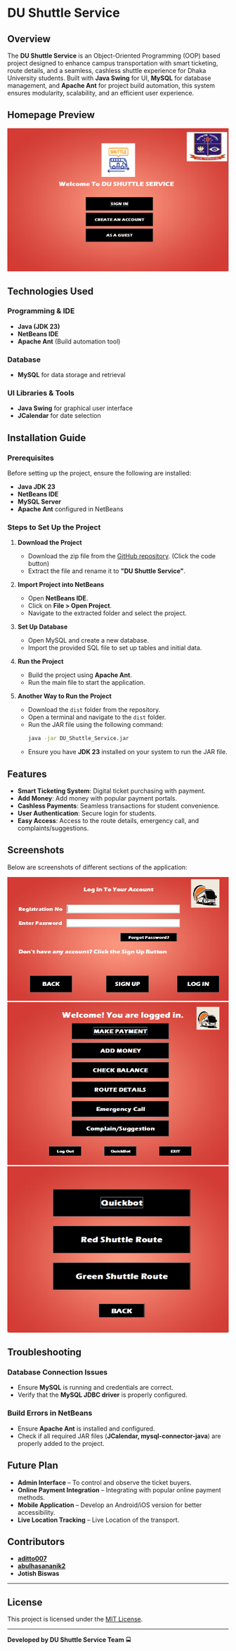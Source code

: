# DU Shuttle Service

## Overview
The **DU Shuttle Service** is an Object-Oriented Programming (OOP) based project designed to enhance campus transportation with smart ticketing, route details, and a seamless, cashless shuttle experience for Dhaka University students. Built with **Java Swing** for UI, **MySQL** for database management, and **Apache Ant** for project build automation, this system ensures modularity, scalability, and an efficient user experience.

## Homepage Preview
![DU Shuttle Service Start Page](src/visuals/StartPage.png)

## Technologies Used
### Programming & IDE
- **Java (JDK 23)**
- **NetBeans IDE**
- **Apache Ant** (Build automation tool)

### Database
- **MySQL** for data storage and retrieval

### UI Libraries & Tools
- **Java Swing** for graphical user interface
- **JCalendar** for date selection

## Installation Guide

### Prerequisites
Before setting up the project, ensure the following are installed:
- **Java JDK 23**
- **NetBeans IDE**
- **MySQL Server**
- **Apache Ant** configured in NetBeans

### Steps to Set Up the Project
1. **Download the Project**
   - Download the zip file from the [GitHub repository](https://github.com/aditto007/DU-Shuttle-Service-CSE-2112-OOP). (Click the code button)
   - Extract the file and rename it to **"DU Shuttle Service"**.

2. **Import Project into NetBeans**
   - Open **NetBeans IDE**.
   - Click on **File > Open Project**.
   - Navigate to the extracted folder and select the project.

3. **Set Up Database**
   - Open MySQL and create a new database.
   - Import the provided SQL file to set up tables and initial data.
   
4. **Run the Project**
   - Build the project using **Apache Ant**.
   - Run the main file to start the application.
5. **Another Way to Run the Project**
   - Download the `dist` folder from the repository.
   - Open a terminal and navigate to the `dist` folder.
   - Run the JAR file using the following command:
     ```sh
     java -jar DU_Shuttle_Service.jar
     ```
   - Ensure you have **JDK 23** installed on your system to run the JAR file.     

## Features
- **Smart Ticketing System**: Digital ticket purchasing with payment.
- **Add Money**: Add money with popular payment portals.
- **Cashless Payments**: Seamless transactions for student convenience.
- **User Authentication**: Secure login for students.
- **Easy Access**: Access to the route details, emergency call, and complaints/suggestions.
## Screenshots
Below are screenshots of different sections of the application:

![Login Page](src/visuals/Login.png)
![Profile](src/visuals/Profile.png)
![Guest Page](src/visuals/Guest.png)
## Troubleshooting
### Database Connection Issues
- Ensure **MySQL** is running and credentials are correct.
- Verify that the **MySQL JDBC driver** is properly configured.

### Build Errors in NetBeans
- Ensure **Apache Ant** is installed and configured.
- Check if all required JAR files (**JCalendar, mysql-connector-java**) are properly added to the project.

## Future Plan
- **Admin Interface** – To control and observe the ticket buyers.
- **Online Payment Integration** – Integrating with popular online payment methods.
- **Mobile Application** – Develop an Android/iOS version for better accessibility.
- **Live Location Tracking** – Live Location of the transport.

## Contributors
- **[aditto007](https://github.com/aditto007)**
- **[abulhasananik2](https://github.com/abulhasananik2)**
- **Jotish Biswas**
---

## License
This project is licensed under the [MIT License](LICENSE).

---
**Developed by DU Shuttle Service Team** 🚍
